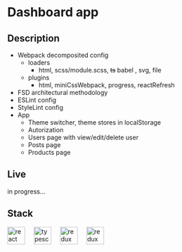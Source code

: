 # Dashboard app

## Description 
- Webpack decomposited config
  - loaders
    - html, scss/module.scss, ~~ts~~ babel , svg, file
  - plugins
    - html, miniCssWebpack, progress, reactRefresh
- FSD architectural methodology
- ESLint config
- StyleLint config
- App
  - Theme switcher, theme stores in localStorage
  - Autorization
  - Users page with view/edit/delete user
  - Posts page 
  - Products page

## Live
in progress...

## Stack
<p>
  <img src="https://img.shields.io/badge/React-61DAFB?logo=react&logoColor=black&style=for-the-badge" height="40" alt="react logo"  />
  <img width="12" />
  <img src="https://img.shields.io/badge/TypeScript-3178C6?logo=typescript&logoColor=white&style=for-the-badge" height="40" alt="typescript logo"  />
   <img width="12" />
  <img src="https://img.shields.io/badge/Redux-764ABC?logo=redux&logoColor=white&style=for-the-badge" height="40" alt="redux logo"  />
  <img width="12" />
  <img src="https://img.shields.io/badge/Webpack5-3178C6?logo=webpack&logoColor=white&style=for-the-badge" height="40" alt="redux logo"  />
</p>





 
